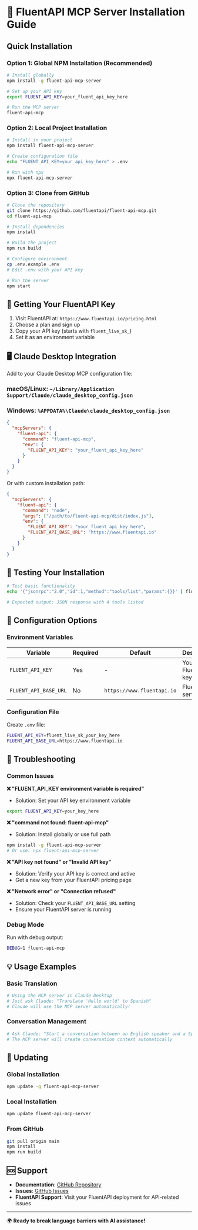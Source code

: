 # 🚀 FluentAPI MCP Server Installation Guide

## Quick Installation

### Option 1: Global NPM Installation (Recommended)

```bash
# Install globally
npm install -g fluent-api-mcp-server

# Set up your API key
export FLUENT_API_KEY=your_fluent_api_key_here

# Run the MCP server
fluent-api-mcp
```

### Option 2: Local Project Installation

```bash
# Install in your project
npm install fluent-api-mcp-server

# Create configuration file
echo "FLUENT_API_KEY=your_api_key_here" > .env

# Run with npx
npx fluent-api-mcp-server
```

### Option 3: Clone from GitHub

```bash
# Clone the repository
git clone https://github.com/fluentapi/fluent-api-mcp.git
cd fluent-api-mcp

# Install dependencies
npm install

# Build the project
npm run build

# Configure environment
cp .env.example .env
# Edit .env with your API key

# Run the server
npm start
```

## 🔑 Getting Your FluentAPI Key

1. Visit FluentAPI at: `https://www.fluentapi.io/pricing.html`
2. Choose a plan and sign up
3. Copy your API key (starts with `fluent_live_sk_`)
4. Set it as an environment variable

## 🖥️ Claude Desktop Integration

Add to your Claude Desktop MCP configuration file:

### macOS/Linux: `~/Library/Application Support/Claude/claude_desktop_config.json`
### Windows: `%APPDATA%\Claude\claude_desktop_config.json`

```json
{
  "mcpServers": {
    "fluent-api": {
      "command": "fluent-api-mcp",
      "env": {
        "FLUENT_API_KEY": "your_fluent_api_key_here"
      }
    }
  }
}
```

Or with custom installation path:

```json
{
  "mcpServers": {
    "fluent-api": {
      "command": "node",
      "args": ["/path/to/fluent-api-mcp/dist/index.js"],
      "env": {
        "FLUENT_API_KEY": "your_fluent_api_key_here",
        "FLUENT_API_BASE_URL": "https://www.fluentapi.io"
      }
    }
  }
}
```

## 🧪 Testing Your Installation

```bash
# Test basic functionality
echo '{"jsonrpc":"2.0","id":1,"method":"tools/list","params":{}}' | fluent-api-mcp

# Expected output: JSON response with 4 tools listed
```

## 🔧 Configuration Options

### Environment Variables

| Variable | Required | Default | Description |
|----------|----------|---------|-------------|
| `FLUENT_API_KEY` | Yes | - | Your FluentAPI key |
| `FLUENT_API_BASE_URL` | No | `https://www.fluentapi.io` | FluentAPI server URL |

### Configuration File

Create `.env` file:
```bash
FLUENT_API_KEY=fluent_live_sk_your_key_here
FLUENT_API_BASE_URL=https://www.fluentapi.io
```

## 🐛 Troubleshooting

### Common Issues

**❌ "FLUENT_API_KEY environment variable is required"**
- Solution: Set your API key environment variable
```bash
export FLUENT_API_KEY=your_key_here
```

**❌ "command not found: fluent-api-mcp"**
- Solution: Install globally or use full path
```bash
npm install -g fluent-api-mcp-server
# Or use: npx fluent-api-mcp-server
```

**❌ "API key not found" or "Invalid API key"**
- Solution: Verify your API key is correct and active
- Get a new key from your FluentAPI pricing page

**❌ "Network error" or "Connection refused"**
- Solution: Check your `FLUENT_API_BASE_URL` setting
- Ensure your FluentAPI server is running

### Debug Mode

Run with debug output:
```bash
DEBUG=1 fluent-api-mcp
```

## 💡 Usage Examples

### Basic Translation
```bash
# Using the MCP server in Claude Desktop
# Just ask Claude: "Translate 'Hello world' to Spanish"
# Claude will use the MCP server automatically!
```

### Conversation Management
```bash
# Ask Claude: "Start a conversation between an English speaker and a Spanish speaker"
# The MCP server will create conversation context automatically
```

## 🔄 Updating

### Global Installation
```bash
npm update -g fluent-api-mcp-server
```

### Local Installation
```bash
npm update fluent-api-mcp-server
```

### From GitHub
```bash
git pull origin main
npm install
npm run build
```

## 🆘 Support

- **Documentation**: [GitHub Repository](https://github.com/fluentapi/fluent-api-mcp)
- **Issues**: [GitHub Issues](https://github.com/fluentapi/fluent-api-mcp/issues)
- **FluentAPI Support**: Visit your FluentAPI deployment for API-related issues

---

🌍 **Ready to break language barriers with AI assistance!**